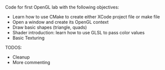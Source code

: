 Code for first OpenGL lab with the following objectives:

- Learn how to use CMake to create either XCode project file or make file
- Open a window and create its OpenGL context
- Draw basic shapes (triangle, quads)
- Shader introduction: learn how to use GLSL to pass color values 
- Basic Texturing 


TODOS:

- Cleanup
- More commenting